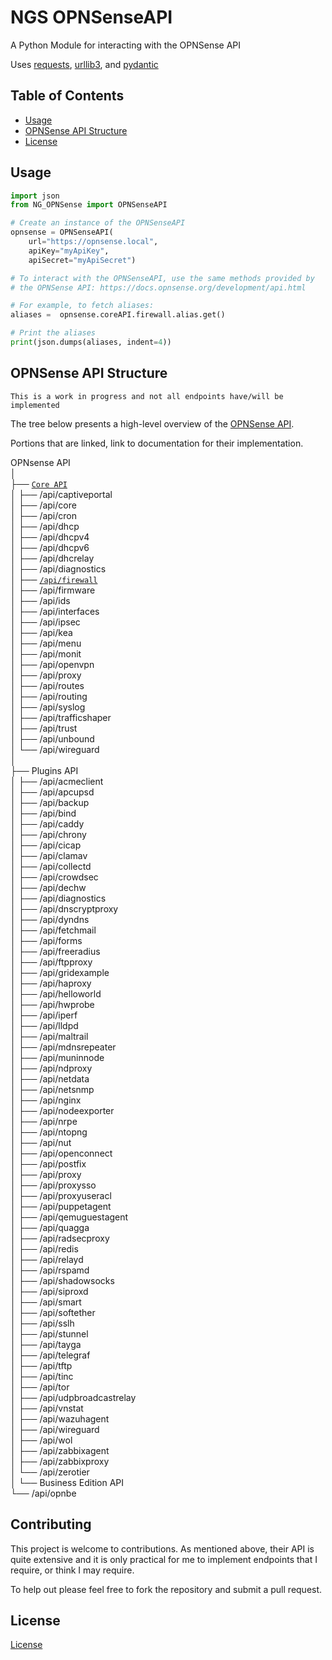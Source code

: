 # NGS OPNSenseAPI

A Python Module for interacting with the OPNSense API

Uses [requests](https://requests.readthedocs.io/en/latest/), [urllib3](https://github.com/urllib3/urllib3), and [pydantic](https://docs.pydantic.dev/latest/)

## Table of Contents

- [Usage](#usage)
- [OPNSense API Structure](#opnsense-api-structure)
- [License](#license)

## Usage

```python
import json
from NG_OPNSense import OPNSenseAPI

# Create an instance of the OPNSenseAPI
opnsense = OPNSenseAPI(
    url="https://opnsense.local",
    apiKey="myApiKey",
    apiSecret="myApiSecret")

# To interact with the OPNSenseAPI, use the same methods provided by
# the OPNSense API: https://docs.opnsense.org/development/api.html

# For example, to fetch aliases:
aliases =  opnsense.coreAPI.firewall.alias.get()

# Print the aliases
print(json.dumps(aliases, indent=4))
```

## OPNSense API Structure

`This is a work in progress and not all endpoints have/will be implemented`

The tree below
presents a high-level overview of the [OPNSense API](https://docs.opnsense.org/development/api.html).

Portions that are linked, link to documentation for their implementation.

OPNsense API  
│  
├── [`Core API`](./docs/core.md)  
│   ├── /api/captiveportal  
│   ├── /api/core  
│   ├── /api/cron  
│   ├── /api/dhcp  
│   ├── /api/dhcpv4  
│   ├── /api/dhcpv6  
│   ├── /api/dhcrelay  
│   ├── /api/diagnostics  
│   ├── [`/api/firewall`](./docs/core/firewall.md)  
│   ├── /api/firmware  
│   ├── /api/ids  
│   ├── /api/interfaces  
│   ├── /api/ipsec  
│   ├── /api/kea  
│   ├── /api/menu  
│   ├── /api/monit  
│   ├── /api/openvpn  
│   ├── /api/proxy  
│   ├── /api/routes  
│   ├── /api/routing  
│   ├── /api/syslog  
│   ├── /api/trafficshaper  
│   ├── /api/trust  
│   ├── /api/unbound  
│   └── /api/wireguard  
│  
├── Plugins API  
│   ├── /api/acmeclient  
│   ├── /api/apcupsd  
│   ├── /api/backup  
│   ├── /api/bind  
│   ├── /api/caddy  
│   ├── /api/chrony  
│   ├── /api/cicap  
│   ├── /api/clamav  
│   ├── /api/collectd  
│   ├── /api/crowdsec  
│   ├── /api/dechw  
│   ├── /api/diagnostics  
│   ├── /api/dnscryptproxy  
│   ├── /api/dyndns  
│   ├── /api/fetchmail  
│   ├── /api/forms  
│   ├── /api/freeradius  
│   ├── /api/ftpproxy  
│   ├── /api/gridexample  
│   ├── /api/haproxy  
│   ├── /api/helloworld  
│   ├── /api/hwprobe  
│   ├── /api/iperf  
│   ├── /api/lldpd  
│   ├── /api/maltrail  
│   ├── /api/mdnsrepeater  
│   ├── /api/muninnode  
│   ├── /api/ndproxy  
│   ├── /api/netdata  
│   ├── /api/netsnmp  
│   ├── /api/nginx  
│   ├── /api/nodeexporter  
│   ├── /api/nrpe  
│   ├── /api/ntopng  
│   ├── /api/nut  
│   ├── /api/openconnect  
│   ├── /api/postfix  
│   ├── /api/proxy  
│   ├── /api/proxysso  
│   ├── /api/proxyuseracl  
│   ├── /api/puppetagent  
│   ├── /api/qemuguestagent  
│   ├── /api/quagga  
│   ├── /api/radsecproxy  
│   ├── /api/redis  
│   ├── /api/relayd  
│   ├── /api/rspamd  
│   ├── /api/shadowsocks  
│   ├── /api/siproxd  
│   ├── /api/smart  
│   ├── /api/softether  
│   ├── /api/sslh  
│   ├── /api/stunnel  
│   ├── /api/tayga  
│   ├── /api/telegraf  
│   ├── /api/tftp  
│   ├── /api/tinc  
│   ├── /api/tor  
│   ├── /api/udpbroadcastrelay  
│   ├── /api/vnstat  
│   ├── /api/wazuhagent  
│   ├── /api/wireguard  
│   ├── /api/wol  
│   ├── /api/zabbixagent  
│   ├── /api/zabbixproxy  
│   └── /api/zerotier  
│
└── Business Edition API  
    └── /api/opnbe  

## Contributing

This project is welcome to contributions. As mentioned above, their API is quite extensive and it is only practical for me to implement endpoints that I require, or think I may require.

To help out please feel free to fork the repository and submit a pull request.

## License

[License](./LICENSE)
